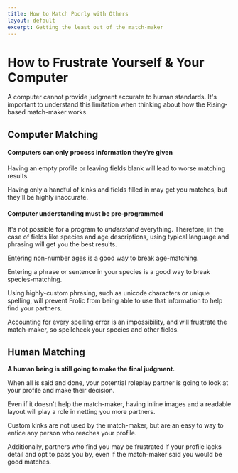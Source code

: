 ```yaml
---
title: How to Match Poorly with Others
layout: default
excerpt: Getting the least out of the match-maker
---
```

# How to Frustrate Yourself & Your Computer
A computer cannot provide judgment accurate to human standards. It's important to understand this limitation when thinking about how the Rising-based match-maker works.

## Computer Matching
#### **Computers can only process information they're given**

   Having an empty profile or leaving fields blank will lead to worse matching results.

   Having only a handful of kinks and fields filled in may get you matches, but they'll be highly inaccurate.

#### Computer understanding must be pre-programmed

   It's not possible for a program to _understand_ everything. Therefore, in the case of fields like species and age descriptions, using typical language and phrasing will get you the best results.

   Entering non-number ages is a good way to break age-matching.

   Entering a phrase or sentence in your species is a good way to break species-matching.

   Using highly-custom phrasing, such as unicode characters or unique spelling, will prevent Frolic from being able to use that information to help find your partners.

   Accounting for every spelling error is an impossibility, and will frustrate the match-maker, so spellcheck your species and other fields.

## Human Matching
**A human being is still going to make the final judgment.**

   When all is said and done, your potential roleplay partner is going to look at your profile and make their decision.

   Even if it doesn't help the match-maker, having inline images and a readable layout will play a role in netting you more partners.

   Custom kinks are not used by the match-maker, but are an easy to way to entice any person who reaches your profile.

   Additionally, partners who find you may be frustrated if your profile lacks detail and opt to pass you by, even if the match-maker said you would be good matches.
